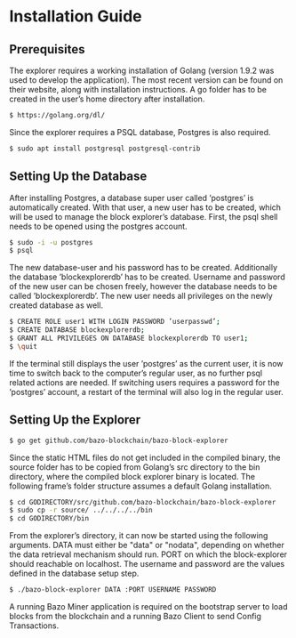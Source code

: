 # Installation Guide
## Prerequisites
The explorer requires a working installation of Golang (version 1.9.2 was used to develop the application). The most recent version can be found on their website, along with installation instructions. A go folder has to be created in the user’s home directory after installation.
```sh
$ https://golang.org/dl/
```
Since the explorer requires a PSQL database, Postgres is also required.
```sh
$ sudo apt install postgresql postgresql-contrib
```
## Setting Up the Database
After installing Postgres, a database super user called ’postgres’ is automatically created. With that user, a new user has to be created, which will be used to manage the block explorer’s database. First, the psql shell needs to be opened using the postgres account.
```sh
$ sudo -i -u postgres
$ psql
```
The new database-user and his password has to be created. Additionally the database ’blockexplorerdb’ has to be created. Username and password of the new user can be chosen freely, however the database needs to be called ’blockexplorerdb’. The new user needs all privileges on the newly created database as well.
```sh
$ CREATE ROLE user1 WITH LOGIN PASSWORD ’userpasswd’;
$ CREATE DATABASE blockexplorerdb;
$ GRANT ALL PRIVILEGES ON DATABASE blockexplorerdb TO user1;
$ \quit
```
If the terminal still displays the user ’postgres’ as the current user, it is now time to switch back to the computer’s regular user, as no further psql related actions are needed. If switching users requires a password for the ’postgres’ account, a restart of the terminal will also log in the regular user.
## Setting Up the Explorer
```sh
$ go get github.com/bazo-blockchain/bazo-block-explorer
```
Since the static HTML files do not get included in the compiled binary, the source folder has to be copied from Golang’s src directory to the bin directory, where the compiled block explorer binary is located. The following frame’s folder structure assumes a default Golang installation.
```sh
$ cd GODIRECTORY/src/github.com/bazo-blockchain/bazo-block-explorer
$ sudo cp -r source/ ../../../../bin
$ cd GODIRECTORY/bin
```
From the explorer’s directory, it can now be started using the following arguments. DATA must either be "data" or "nodata", depending on whether the data retrieval mechanism should run. PORT on which the block-explorer should reachable on localhost. The username and password are the values defined in the database setup step.
```sh
$ ./bazo-block-explorer DATA :PORT USERNAME PASSWORD
```
A running Bazo Miner application is required on the bootstrap server to load blocks from the blockchain and a running Bazo Client to send Config Transactions.
